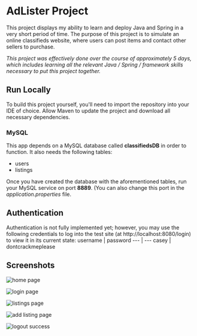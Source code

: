 # AdLister Project

This project displays my ability to learn and deploy Java and Spring in a very short period of time. The purpose of this project is to simulate an online classifieds website, where users can post items and contact other sellers to purchase.

_This project was effectively done over the course of approximately 5 days, which includes learning all the relevant Java / Spring / framework skills necessary to put this project together._
## Run Locally

To build this project yourself, you'll need to import the repository into your IDE of choice. Allow Maven to update the project and download all necessary dependencies.

### MySQL

This app depends on a MySQL database called **classifiedsDB** in order to function. It also needs the following tables:
* users
* listings

Once you have created the database with the aforementioned tables, run your MySQL service on port **8889**. (You can also change this port in the _application.properties_ file.

## Authentication

Authentication is not fully implemented yet; however, you may use the following credentials to log into the test site (at http://localhost:8080/login) to view it in its current state:
username | password
--- | ---
casey | dontcrackmeplease

## Screenshots

![home page](https://github.com/fridaynext/AdLister/screenshots/01screenshot.jpg)

![login page](https://github.com/fridaynext/AdLister/screenshots/02screenshot.jpg)

![listings page](https://github.com/fridaynext/AdLister/screenshots/03screenshot.jpg)

![add listing page](https://github.com/fridaynext/AdLister/screenshots/04screenshot.jpg)

![logout success](https://github.com/fridaynext/AdLister/screenshots/05screenshot.jpg)

